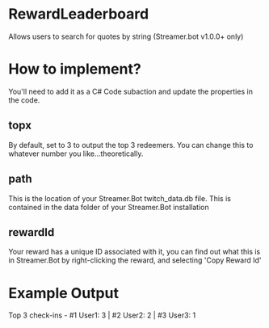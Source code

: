# RewardLeaderboard
Allows users to search for quotes by string (Streamer.bot v1.0.0+ only)

# How to implement?
You'll need to add it as a C# Code subaction and update the properties in the code. 

## topx
By default, set to 3 to output the top 3 redeemers. You can change this to whatever number you like...theoretically. 

## path
This is the location of your Streamer.Bot twitch_data.db file. This is contained in the data folder of your Streamer.Bot installation

## rewardId
Your reward has a unique ID associated with it, you can find out what this is in Streamer.Bot by right-clicking the reward, and selecting 'Copy Reward Id' 

# Example Output
Top 3 check-ins - #1 User1: 3 | #2 User2: 2 | #3 User3: 1